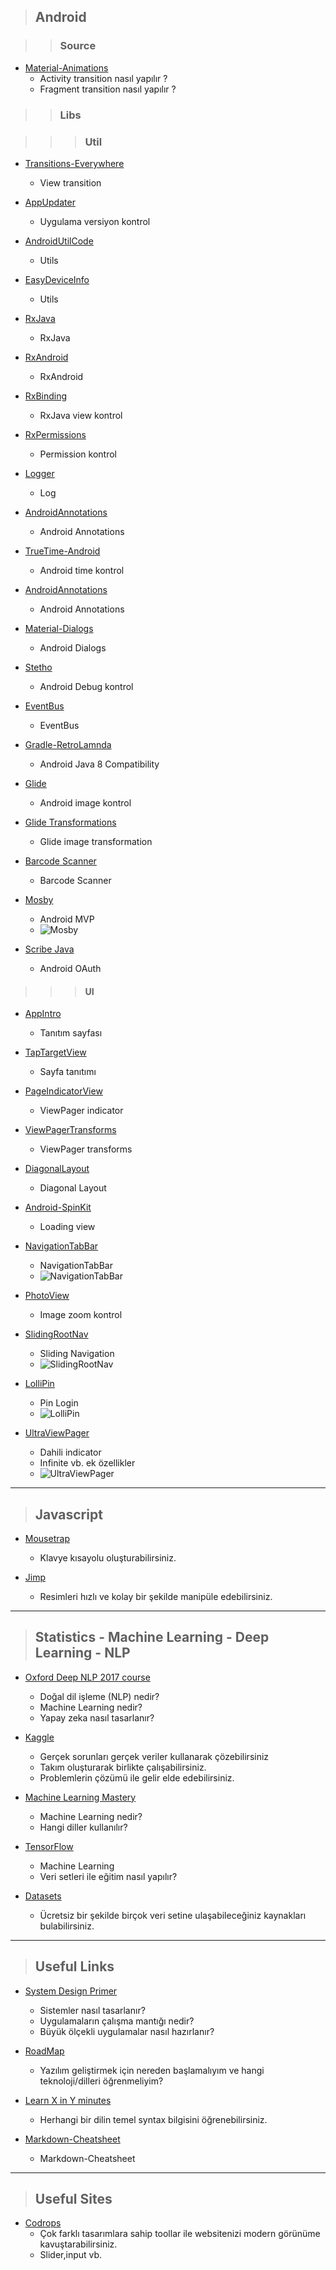 >## Android

>>### Source

* [Material-Animations](https://github.com/lgvalle/Material-Animations)
    - Activity transition nasıl yapılır ?
    - Fragment transition nasıl yapılır ?

>>### Libs

>>> ### Util

* [Transitions-Everywhere](https://github.com/andkulikov/Transitions-Everywhere)
    - View transition

* [AppUpdater](https://github.com/javiersantos/AppUpdater)
    - Uygulama versiyon kontrol

* [AndroidUtilCode](https://github.com/Blankj/AndroidUtilCode)
    - Utils

* [EasyDeviceInfo](https://github.com/nisrulz/easydeviceinfo)
    - Utils

* [RxJava](https://github.com/ReactiveX/RxJava)
    - RxJava

* [RxAndroid](https://github.com/ReactiveX/RxAndroid)
    - RxAndroid
    
* [RxBinding](https://github.com/JakeWharton/RxBinding)
    - RxJava view kontrol

* [RxPermissions](https://github.com/tbruyelle/RxPermissions)
    - Permission kontrol    

* [Logger](https://github.com/orhanobut/logger)
    - Log

* [AndroidAnnotations](https://github.com/androidannotations/androidannotations)
    - Android Annotations 

* [TrueTime-Android](https://github.com/instacart/truetime-android)
    - Android time kontrol
    
* [AndroidAnnotations](https://github.com/androidannotations/androidannotations)
    - Android Annotations     

* [Material-Dialogs](https://github.com/afollestad/material-dialogs)
    - Android Dialogs     

* [Stetho](https://github.com/facebook/stetho)
    - Android Debug kontrol    

* [EventBus](https://github.com/greenrobot/EventBus)
    - EventBus  

* [Gradle-RetroLamnda](https://github.com/evant/gradle-retrolambda)
    - Android Java 8 Compatibility  

* [Glide](https://github.com/bumptech/glide)
    - Android image kontrol  

* [Glide Transformations](https://github.com/wasabeef/glide-transformations)
    - Glide image transformation  
 
* [Barcode Scanner](https://github.com/dm77/barcodescanner)
    - Barcode Scanner

* [Mosby](https://github.com/sockeqwe/mosby)
    - Android MVP
    - ![Mosby](http://hannesdorfmann.com/mosby/images/mvp-workflow.png) 

* [Scribe Java](https://github.com/scribejava/scribejava)
    - Android OAuth

>>>#### UI

* [AppIntro](https://github.com/apl-devs/AppIntro)
    - Tanıtım sayfası

* [TapTargetView](https://github.com/KeepSafe/TapTargetView )
    - Sayfa tanıtımı  

* [PageIndicatorView](https://github.com/romandanylyk/PageIndicatorView)
    - ViewPager indicator

* [ViewPagerTransforms](https://github.com/ToxicBakery/ViewPagerTransforms)
    - ViewPager transforms    

* [DiagonalLayout](https://github.com/florent37/DiagonalLayout)
    - Diagonal Layout 

* [Android-SpinKit](https://github.com/ybq/Android-SpinKit)
    - Loading view

* [NavigationTabBar](https://github.com/Devlight/NavigationTabBar)
    - NavigationTabBar
    - ![NavigationTabBar](https://camo.githubusercontent.com/975bbf6ca1f9440cd347b0afd0693d4ae5cee1e2/68747470733a2f2f64726976652e676f6f676c652e636f6d2f75633f6578706f72743d646f776e6c6f61642669643d304278504f5f55655337775363565770336547563464454a544e324d)
    

* [PhotoView](https://github.com/chrisbanes/PhotoView)
    - Image zoom kontrol      

* [SlidingRootNav](https://github.com/yarolegovich/SlidingRootNav)
    - Sliding Navigation    
    - ![SlidingRootNav](https://github.com/yarolegovich/SlidingRootNav/raw/master/art/sample.gif)  

* [LolliPin](https://github.com/OrangeGangsters/LolliPin)
    - Pin Login   
    - ![LolliPin](https://github.com/OrangeGangsters/LolliPin/raw/master/app/src/main/res/raw/github_gif.gif)  

* [UltraViewPager](https://github.com/alibaba/UltraViewPager)
    - Dahili indicator
    - Infinite vb. ek özellikler  
    - ![UltraViewPager](https://github.com/alibaba/UltraViewPager/raw/master/pics/pics4.gif)  
       
---
     

>## Javascript
* [Mousetrap](https://github.com/ccampbell/mousetrap) 
    - Klavye kısayolu oluşturabilirsiniz.

* [Jimp](https://github.com/oliver-moran/jimp) 
    - Resimleri hızlı ve kolay bir şekilde manipüle edebilirsiniz.

---
  

>## Statistics - Machine Learning - Deep Learning - NLP
  
* [Oxford Deep NLP 2017 course](https://github.com/oxford-cs-deepnlp-2017/lectures) 
    - Doğal dil işleme (NLP) nedir?
    - Machine Learning nedir?
    - Yapay zeka nasıl tasarlanır?
  
* [Kaggle](https://www.kaggle.com/) 
    - Gerçek sorunları gerçek veriler kullanarak çözebilirsiniz
    - Takım oluşturarak birlikte çalışabilirsiniz.
    - Problemlerin çözümü ile gelir elde edebilirsiniz.

* [Machine Learning Mastery](http://machinelearningmastery.com/) 
    - Machine Learning nedir?
    - Hangi diller kullanılır?

* [TensorFlow](https://www.tensorflow.org/) 
    - Machine Learning 
    - Veri setleri ile eğitim nasıl yapılır?

* [Datasets](https://github.com/caesar0301/awesome-public-datasets) 
    - Ücretsiz bir şekilde birçok veri setine ulaşabileceğiniz kaynakları bulabilirsiniz.
    

---

>## Useful Links

 * [System Design Primer](https://github.com/donnemartin/system-design-primer)
    - Sistemler nasıl tasarlanır?
    - Uygulamaların çalışma mantığı nedir?
    - Büyük ölçekli uygulamalar nasıl hazırlanır?


* [RoadMap](https://github.com/kamranahmedse/developer-roadmap)
    - Yazılım geliştirmek için nereden başlamalıyım ve hangi teknoloji/dilleri öğrenmeliyim?

* [Learn X in Y minutes](https://learnxinyminutes.com/)
    - Herhangi bir dilin temel syntax bilgisini öğrenebilirsiniz.

* [Markdown-Cheatsheet](https://github.com/adam-p/markdown-here/wiki/Markdown-Cheatsheet)
    - Markdown-Cheatsheet 
  

---

>## Useful Sites
* [Codrops](https://tympanus.net/codrops/)
    - Çok farklı tasarımlara sahip toollar ile websitenizi modern görünüme kavuştarabilirsiniz.
    - Slider,input vb.


    

  

  

 
